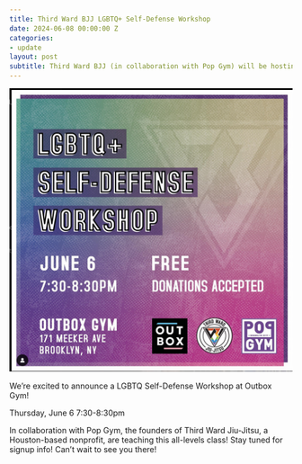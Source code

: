 ```yaml
---
title: Third Ward BJJ LGBTQ+ Self-Defense Workshop
date: 2024-06-08 00:00:00 Z
categories:
- update
layout: post
subtitle: Third Ward BJJ (in collaboration with Pop Gym) will be hosting a LGBTQ+ Self-Defense workshop at Outbox
---
```


![Third Ward BJJ at outbox](/assets/ThirdWardOutboxFlyer.png)

We’re excited to announce a LGBTQ Self-Defense Workshop at Outbox Gym!

Thursday, June 6
7:30-8:30pm

In collaboration with Pop Gym, the founders of Third Ward Jiu-Jitsu, a Houston-based nonprofit, are teaching this all-levels class! Stay tuned for signup info! Can’t wait to see you there!
